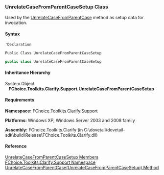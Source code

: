 ﻿### UnrelateCaseFromParentCaseSetup Class

Used by the [UnrelateCaseFromParentCase](FChoice.Toolkits.Clarify~FChoice.Toolkits.Clarify.Support.SupportToolkit~UnrelateCaseFromParentCase(UnrelateCaseFromParentCaseSetup).md) method as setup data for invocation.

#### Syntax

```vbnet
'Declaration

Public Class UnrelateCaseFromParentCaseSetup 
```

```csharp
public class UnrelateCaseFromParentCaseSetup
```

#### Inheritance Hierarchy

System.Object  
   **FChoice.Toolkits.Clarify.Support.UnrelateCaseFromParentCaseSetup**  

#### Requirements

**Namespace:** [FChoice.Toolkits.Clarify.Support](FChoice.Toolkits.Clarify~FChoice.Toolkits.Clarify.Support_namespace.md)

**Platforms:** Windows XP, Windows Server 2003 and 2008 family

**Assembly:** FChoice.Toolkits.Clarify (in C:\\dovetail\\dovetail-sdk\\build\\Release\\FChoice.Toolkits.Clarify.dll)

#### Reference

[UnrelateCaseFromParentCaseSetup Members](FChoice.Toolkits.Clarify~FChoice.Toolkits.Clarify.Support.UnrelateCaseFromParentCaseSetup_members.md)  
[FChoice.Toolkits.Clarify.Support Namespace](FChoice.Toolkits.Clarify~FChoice.Toolkits.Clarify.Support_namespace.md)  
[UnrelateCaseFromParentCase(UnrelateCaseFromParentCaseSetup) Method](FChoice.Toolkits.Clarify~FChoice.Toolkits.Clarify.Support.SupportToolkit~UnrelateCaseFromParentCase(UnrelateCaseFromParentCaseSetup).md)